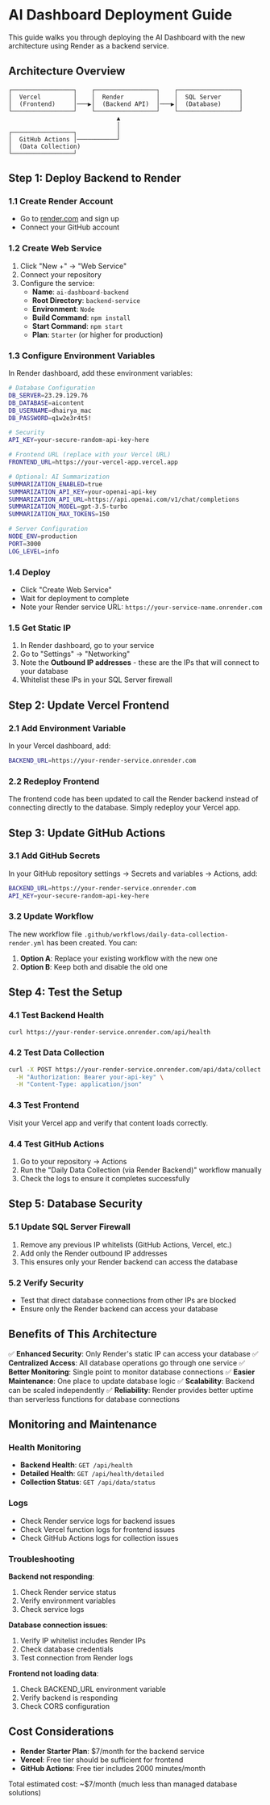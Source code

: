 # AI Dashboard Deployment Guide

This guide walks you through deploying the AI Dashboard with the new architecture using Render as a backend service.

## Architecture Overview

```
┌─────────────────┐    ┌─────────────────┐    ┌─────────────────┐
│  Vercel         │    │  Render         │    │  SQL Server     │
│  (Frontend)     │───▶│  (Backend API)  │───▶│  (Database)     │
└─────────────────┘    └─────────────────┘    └─────────────────┘
                              ▲
                              │
┌─────────────────┐           │
│  GitHub Actions │───────────┘
│  (Data Collection)
└─────────────────┘
```

## Step 1: Deploy Backend to Render

### 1.1 Create Render Account
- Go to [render.com](https://render.com) and sign up
- Connect your GitHub account

### 1.2 Create Web Service
1. Click "New +" → "Web Service"
2. Connect your repository
3. Configure the service:
   - **Name**: `ai-dashboard-backend`
   - **Root Directory**: `backend-service`
   - **Environment**: `Node`
   - **Build Command**: `npm install`
   - **Start Command**: `npm start`
   - **Plan**: `Starter` (or higher for production)

### 1.3 Configure Environment Variables
In Render dashboard, add these environment variables:

```bash
# Database Configuration
DB_SERVER=23.29.129.76
DB_DATABASE=aicontent
DB_USERNAME=dhairya_mac
DB_PASSWORD=q1w2e3r4t5!

# Security
API_KEY=your-secure-random-api-key-here

# Frontend URL (replace with your Vercel URL)
FRONTEND_URL=https://your-vercel-app.vercel.app

# Optional: AI Summarization
SUMMARIZATION_ENABLED=true
SUMMARIZATION_API_KEY=your-openai-api-key
SUMMARIZATION_API_URL=https://api.openai.com/v1/chat/completions
SUMMARIZATION_MODEL=gpt-3.5-turbo
SUMMARIZATION_MAX_TOKENS=150

# Server Configuration
NODE_ENV=production
PORT=3000
LOG_LEVEL=info
```

### 1.4 Deploy
- Click "Create Web Service"
- Wait for deployment to complete
- Note your Render service URL: `https://your-service-name.onrender.com`

### 1.5 Get Static IP
1. In Render dashboard, go to your service
2. Go to "Settings" → "Networking"
3. Note the **Outbound IP addresses** - these are the IPs that will connect to your database
4. Whitelist these IPs in your SQL Server firewall

## Step 2: Update Vercel Frontend

### 2.1 Add Environment Variable
In your Vercel dashboard, add:
```bash
BACKEND_URL=https://your-render-service.onrender.com
```

### 2.2 Redeploy Frontend
The frontend code has been updated to call the Render backend instead of connecting directly to the database. Simply redeploy your Vercel app.

## Step 3: Update GitHub Actions

### 3.1 Add GitHub Secrets
In your GitHub repository settings → Secrets and variables → Actions, add:

```bash
BACKEND_URL=https://your-render-service.onrender.com
API_KEY=your-secure-random-api-key-here
```

### 3.2 Update Workflow
The new workflow file `.github/workflows/daily-data-collection-render.yml` has been created. You can:

1. **Option A**: Replace your existing workflow with the new one
2. **Option B**: Keep both and disable the old one

## Step 4: Test the Setup

### 4.1 Test Backend Health
```bash
curl https://your-render-service.onrender.com/api/health
```

### 4.2 Test Data Collection
```bash
curl -X POST https://your-render-service.onrender.com/api/data/collect \
  -H "Authorization: Bearer your-api-key" \
  -H "Content-Type: application/json"
```

### 4.3 Test Frontend
Visit your Vercel app and verify that content loads correctly.

### 4.4 Test GitHub Actions
1. Go to your repository → Actions
2. Run the "Daily Data Collection (via Render Backend)" workflow manually
3. Check the logs to ensure it completes successfully

## Step 5: Database Security

### 5.1 Update SQL Server Firewall
1. Remove any previous IP whitelists (GitHub Actions, Vercel, etc.)
2. Add only the Render outbound IP addresses
3. This ensures only your Render backend can access the database

### 5.2 Verify Security
- Test that direct database connections from other IPs are blocked
- Ensure only the Render backend can access your database

## Benefits of This Architecture

✅ **Enhanced Security**: Only Render's static IP can access your database
✅ **Centralized Access**: All database operations go through one service
✅ **Better Monitoring**: Single point to monitor database connections
✅ **Easier Maintenance**: One place to update database logic
✅ **Scalability**: Backend can be scaled independently
✅ **Reliability**: Render provides better uptime than serverless functions for database connections

## Monitoring and Maintenance

### Health Monitoring
- **Backend Health**: `GET /api/health`
- **Detailed Health**: `GET /api/health/detailed`
- **Collection Status**: `GET /api/data/status`

### Logs
- Check Render service logs for backend issues
- Check Vercel function logs for frontend issues
- Check GitHub Actions logs for collection issues

### Troubleshooting

**Backend not responding**:
1. Check Render service status
2. Verify environment variables
3. Check service logs

**Database connection issues**:
1. Verify IP whitelist includes Render IPs
2. Check database credentials
3. Test connection from Render logs

**Frontend not loading data**:
1. Check BACKEND_URL environment variable
2. Verify backend is responding
3. Check CORS configuration

## Cost Considerations

- **Render Starter Plan**: $7/month for the backend service
- **Vercel**: Free tier should be sufficient for frontend
- **GitHub Actions**: Free tier includes 2000 minutes/month

Total estimated cost: ~$7/month (much less than managed database solutions)
